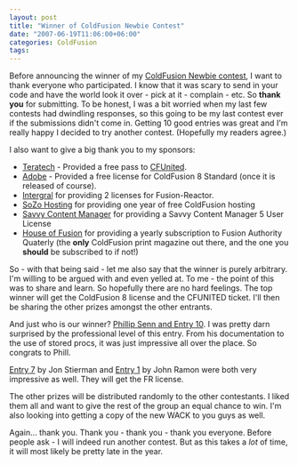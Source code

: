```yaml
---
layout: post
title: "Winner of ColdFusion Newbie Contest"
date: "2007-06-19T11:06:00+06:00"
categories: ColdFusion 
tags: 
---
```


Before announcing the winner of my <a href="http://www.raymondcamden.com/index.cfm/2007/4/16/ColdFusion-Newbie-Contest-Announced--Monster-Maker">ColdFusion Newbie contest</a>, I want to thank everyone who participated. I know that it was scary to send in your code and have the world look it over - pick at it - complain - etc. So <b>thank you</b> for submitting. To be honest, I was a bit worried when my last few contests had dwindling responses, so this going to be my last contest ever if the submissions didn't come in. Getting 10 good entries was great and I'm really happy I decided to try another contest. (Hopefully my readers agree.)
<!--more-->
I also want to give a big thank you to my sponsors:

<ul>
<li><a href="http://www.teratech.com/">Teratech</a> - Provided a free pass to <a href="http://www.cfunited.com">CFUnited</a>.
<li><a href="http://www.adobe.com">Adobe</a> - Provided a free license for ColdFusion 8 Standard (once it is released of course).
<li><a href="http://www.fusion-reactor.com/index.html">Intergral</a> for providing 2 licenses for Fusion-Reactor.
<li><a href="http://www.sozohosting.com/">SoZo Hosting</a> for providing one year of free ColdFusion hosting
<li><a href="http://www.besavvy.com/">Savvy Content Manager</a> for providing a Savvy Content Manager 5 User License
<li><a href="http://www.fusionauthority.com/quarterly/">House of Fusion</a> for providing a yearly subscription to Fusion Authority Quaterly (the <b>only</b> ColdFusion print magazine out there, and the one you <b>should</b> be subscribed to if not!)
</ul>

So - with that being said - let me also say that the winner is purely arbitrary. I'm willing to be argued with and even yelled at. To me - the point of this was to share and learn. So hopefully there are no hard feelings. The top winner will get the ColdFusion 8 license and the CFUNITED ticket. I'll then be sharing the other prizes amongst the other entrants. 

And just who is our winner? <a href="http://www.coldfusionjedi.com/index.cfm/2007/6/14/ColdFusion-Newbie-Contest--Entry-10">Phillip Senn and Entry 10</a>. I was pretty darn surprised by the professional level of this entry. From his documentation to the use of stored procs, it was just impressive all over the place. So congrats to Phill.

<a href="http://www.coldfusionjedi.com/index.cfm/2007/5/31/ColdFusion-Newbie-Contest--Entry-7">Entry  7</a> by Jon Stierman</a> and <a href="http://www.coldfusionjedi.com/index.cfm/2007/5/17/ColdFusion-Newbie-Contest--Entry-1">Entry 1</a> by John Ramon were both very impressive as well. They will get the FR license. 

The other prizes will be distributed randomly to the other contestants. I liked them all and want to give the rest of the group an equal chance to win. I'm also looking into getting a copy of the new WACK to you guys as well.

Again... thank you. Thank you - thank you - thank you everyone. Before people ask - I will indeed run another contest. But as this takes a <i>lot</i> of time, it will most likely be pretty late in the year.